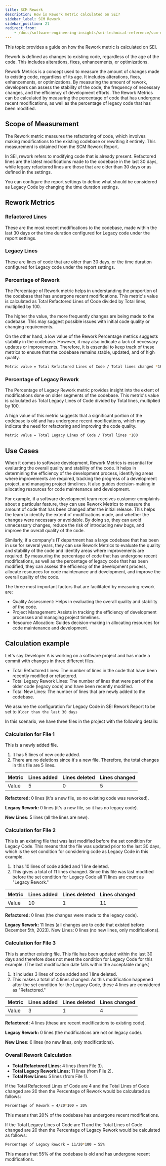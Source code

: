 ```yaml
---
title: SCM Rework
description: How is Rework metric calculated on SEI?
sidebar_label: SCM Rework
sidebar_position: 21
redirect_from:
    - /docs/software-engineering-insights/sei-technical-reference/scm-calculation/scm-metrics-calculation/scm-rework
---
```


This topic provides a guide on how the Rework metric is calculated on SEI.

Rework is defined as changes to existing code, regardless of the age of the code. This includes alterations, fixes, enhancements, or optimizations.

Rework Metrics is a concept used to measure the amount of changes made to existing code, regardless of its age. It includes alterations, fixes, enhancements, or optimizations. By measuring the amount of rework, developers can assess the stability of the code, the frequency of necessary changes, and the efficiency of development efforts. The Rework Metrics can be calculated by measuring the percentage of code that has undergone recent modifications, as well as the percentage of legacy code that has been modified.

## Scope of Measurement

The Rework metric measures the refactoring of code, which involves making modifications to the existing codebase or rewriting it entirely. This measurement is obtained from the SCM Rework Report.

In SEI, rework refers to modifying code that is already present. Refactored lines are the latest modifications made to the codebase in the last 30 days, while legacy refactored lines are those that are older than 30 days or as defined in the settings. 

You can configure the report settings to define what should be considered as Legacy Code by changing the time duration settings.

## Rework Metrics

### Refactored Lines

These are the most recent modifications to the codebase, made within the last 30 days or the time duration configured for Legacy code under the report settings.

### Legacy Lines

These are lines of code that are older than 30 days, or the time duration configured for Legacy code under the report settings.

### Percentage of Rework

The Percentage of Rework metric helps in understanding the proportion of the codebase that has undergone recent modifications. This metric's value is calculated as Total Refactored Lines of Code divided by Total lines, multiplied by 100.

The higher the value, the more frequently changes are being made to the codebase. This may suggest possible issues with initial code quality or changing requirements.

On the other hand, a low value of the Rework Percentage metrics suggests stability in the codebase. However, it may also indicate a lack of necessary updates or improvements. Therefore, it is essential to keep track of these metrics to ensure that the codebase remains stable, updated, and of high quality.

```bash
Metric value = Total Refactored Lines of Code / Total lines changed *100
```

### Percentage of Legacy Rework

The Percentage of Legacy Rework metric provides insight into the extent of modifications done on older segments of the codebase. This metric's value is calculated as Total Legacy Lines of Code divided by Total lines, multiplied by 100.

A high value of this metric suggests that a significant portion of the codebase is old and has undergone recent modifications, which may indicate the need for refactoring and improving the code quality.

```bash
Metric value = Total Legacy Lines of Code / Total lines *100
```

## Use Cases

When it comes to software development, Rework Metrics is essential for evaluating the overall quality and stability of the code. It helps in determining the efficiency of the development process, identifying areas where improvements are required, tracking the progress of a development project, and managing project timelines. It also guides decision-making in allocating resources for code maintenance and development.

For example, if a software development team receives customer complaints about a particular feature, they can use Rework Metrics to measure the amount of code that has been changed after the initial release. This helps the team to identify the extent of modifications made, and whether the changes were necessary or avoidable. By doing so, they can avoid unnecessary changes, reduce the risk of introducing new bugs, and improve the overall quality of the code.

Similarly, if a company's IT department has a large codebase that has been in use for several years, they can use Rework Metrics to evaluate the quality and stability of the code and identify areas where improvements are required. By measuring the percentage of code that has undergone recent modifications, as well as the percentage of legacy code that has been modified, they can assess the efficiency of the development process, allocate resources for code maintenance and development, and improve the overall quality of the code.

The three most important factors that are facilitated by measuring rework are:

* Quality Assessment: Helps in evaluating the overall quality and stability of the code.
* Project Management: Assists in tracking the efficiency of development processes and managing project timelines.
* Resource Allocation: Guides decision-making in allocating resources for code maintenance and development.

## Calculation example

Let's say Developer A is working on a software project and has made a commit with changes in three different files.

* Total Refactored Lines: The number of lines in the code that have been recently modified or refactored.
* Total Legacy Rework Lines: The number of lines that were part of the older code (legacy code) and have been recently modified.
* Total New Lines: The number of lines that are newly added to the codebase.

We assume the configuration for Legacy Code in SEI Rework Report to be set to `Older than the last 30 days`

In this scenario, we have three files in the project with the following details:

### Calculation for File 1

This is a newly added file.

   1. It has 5 lines of new code added.
   2. There are no deletions since it's a new file. Therefore, the total changes in this file are 5 lines.

| Metric | Lines added | Lines deleted | Lines changed |
| - | - | - | - | 
| Value | 5 | 0 | 5 |

**Refactored:** 0 lines (it's a new file, so no existing code was reworked).

**Legacy Rework:** 0 lines (it's a new file, so it has no legacy code).

**New Lines:** 5 lines (all the lines are new).

### Calculation for File 2

This is an existing file that was last modified before the set condition for Legacy Code. This means that the file was updated prior to the last 30 days, which is the set condition for considering code as Legacy Code in this example.

   1. It has 10 lines of code added and 1 line deleted.
   2. This gives a total of 11 lines changed. Since this file was last modified before the set condition for Legacy Code all 11 lines are count as "Legacy Rework."

| Metric | Lines added | Lines deleted | Lines changed |
| - | - | - | - | 
| Value | 10 | 1 | 11 |

**Refactored:** 0 lines (the changes were made to the legacy code).

**Legacy Rework:** 11 lines (all changes are to code that existed before December 5th, 2023).
New Lines: 0 lines (no new lines, only modifications).

### Calculation for File 3

This is another existing file. This file has been updated within the last 30 days and therefore does not meet the condition for Legacy Code for this example. (The last modification date falls within the acceptable range.)

1. It includes 3 lines of code added and 1 line deleted.
2. This makes a total of 4 lines changed. As this modification happened after the set condition for the Legacy Code, these 4 lines are considered as "Refactored."

| Metric | Lines added | Lines deleted | Lines changed |
| - | - | - | - | 
| Value | 3 | 1 | 4 |

**Refactored:** 4 lines (these are recent modifications to existing code).

**Legacy Rework:** 0 lines (the modifications are not on legacy code).

**New Lines:** 0 lines (no new lines, only modifications).

### Overall Rework Calculation

* **Total Refactored Lines:** 4 lines (from File 3).
* **Total Legacy Rework Lines:** 11 lines (from File 2).
* **Total New Lines:** 5 lines (from File 1).

If the Total Refactored Lines of Code are 4 and the Total Lines of Code changed are 20 then the Percentage of Rework would be calculated as follows:

```bash
Percentage of Rework = 4/20*100 = 20%
```

This means that 20% of the codebase has undergone recent modifications.

If the Total Legacy Lines of Code are 11 and the Total Lines of Code changed are 20 then the Percentage of Legacy Rework would be calculated as follows:

```bash
Percentage of Legacy Rework = 11/20*100 = 55%
```

This means that 55% of the codebase is old and has undergone recent modifications.
